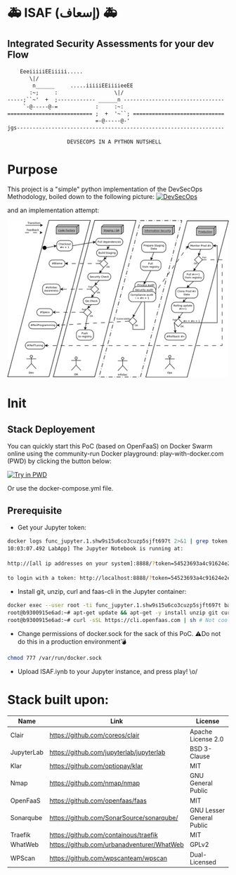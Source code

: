 # :ambulance: ISAF (إسعاف) :ambulance:
## Integrated Security Assessments for your dev Flow
```
    EeeiiiiiEEiiiii.....                                             
       \|/                                                           
        n______     .....iiiiiEEiiiieeEE                             
       :~;     :                  \|/                                
-----;``~'  +  ;------------ ______n --------------------------------
     `-@-----@-=            :     :~:                                
=========================== ;  +  '~``; =============================
                            =-@-----@-'                              
jgs------------------------------------------------------------------

                   DEVSECOPS IN A PYTHON NUTSHELL        
```
# Purpose
This project is a "simple" python implementation of the DevSecOps Methodology, boiled down to the following picture:
[![DevSecOps](https://insights.sei.cmu.edu/assets/content/CISecurityChecking2.png)](https://insights.sei.cmu.edu/sei_blog/2014/12/security-in-continuous-integration.html)  

and an implementation attempt:  

[![Try in PWD](Flow.png)](https://medium.com/@H.A.T/how-to-implement-webs-hospital-b0d8b85389ce)

# Init
## Stack Deployement
You can quickly start this PoC (based on OpenFaaS) on Docker Swarm online using the community-run Docker playground: play-with-docker.com (PWD) by clicking the button below:  

[![Try in PWD](https://cdn.rawgit.com/play-with-docker/stacks/cff22438/assets/images/button.png)](http://labs.play-with-docker.com/?stack=https://gist.githubusercontent.com/h-a-t/eafbb19d7ce46c4ee4a541df018a5f37/raw/ed84dedd8fa08c7ac28bd41003b59c69a7b0593d/docker-compose.yml&stack_name=func)

Or use the docker-compose.yml file.

## Prerequisite
- Get your Jupyter token:

```bash
docker logs func_jupyter.1.shw9s15u6co3cuzp5sjft697t 2>&1 | grep token
10:03:07.492 LabApp] The Jupyter Notebook is running at:

http://[all ip addresses on your system]:8888/?token=54523693a4c91624e2efebd5e9dde139b784297e30089504

to login with a token: http://localhost:8888/?token=54523693a4c91624e2efebd5e9dde139b784297e30089504
```

- Install git, unzip, curl and faas-cli in the Jupyter container:

```bash
docker exec --user root -ti func_jupyter.1.shw9s15u6co3cuzp5sjft697t bash
root@b9300915e6ad:~# apt-get update && apt-get -y install unzip git curl
root@b9300915e6ad:~# curl -sSL https://cli.openfaas.com | sh # Not cool :/
```

- Change permissions of docker.sock for the sack of this PoC. :warning:Do not do this in a production environment:bomb:

```bash
chmod 777 /var/run/docker.sock
```
- Upload ISAF.iynb to your Jupyter instance, and press play! \o/

# Stack built upon:
| Name       | Link                                       | License                   |
|------------|--------------------------------------------|---------------------------|
|    Clair   | https://github.com/coreos/clair            |        Apache License 2.0 |
| JupyterLab | https://github.com/jupyterlab/jupyterlab   |              BSD 3-Clause |
|    Klar    | https://github.com/optiopay/klar           |                       MIT |
|    Nmap    | https://github.com/nmap/nmap               |        GNU General Public |
|  OpenFaaS  | https://github.com/openfaas/faas           |                       MIT |
|  Sonarqube | https://github.com/SonarSource/sonarqube/  | GNU Lesser General Public |
|   Traefik  | https://github.com/containous/traefik      |                       MIT |
|   WhatWeb  | https://github.com/urbanadventurer/WhatWeb |                     GPLv2 |
|   WPScan   | https://github.com/wpscanteam/wpscan       |             Dual-Licensed |

